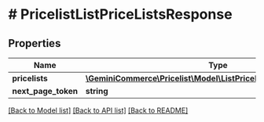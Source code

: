 # # PricelistListPriceListsResponse


## Properties 


Name | Type | Description | Notes
------------ | ------------- | ------------- | -------------
**pricelists**| [**\GeminiCommerce\Pricelist\Model\ListPriceListsResponsePriceList[]**](ListPriceListsResponsePriceList.md) |   | [optional]
**next_page_token**| **string** |   | [optional]


[[Back to Model list]](../../README.md#models) [[Back to API list]](../../README.md#endpoints) [[Back to README]](../../README.md)


